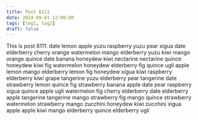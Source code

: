 ```yaml
---
title: Post 6111
date: 2024-09-01 12:00:00
tags: [tag1, tag2]
draft: false
---
```

This is post 6111.
date
lemon
apple
yuzu
raspberry
yuzu
pear
xigua
date
elderberry
cherry
orange
watermelon
mango
elderberry
yuzu
kiwi
mango
orange
quince
date
banana
honeydew
kiwi
nectarine
nectarine
quince
honeydew
kiwi
fig
watermelon
honeydew
elderberry
fig
quince
ugli
apple
lemon
mango
elderberry
lemon
fig
honeydew
xigua
kiwi
raspberry
elderberry
kiwi
grape
tangerine
yuzu
elderberry
pear
tangerine
date
strawberry
lemon
quince
fig
strawberry
banana
apple
date
pear
raspberry
xigua
quince
apple
ugli
watermelon
fig
cherry
elderberry
date
elderberry
apple
tangerine
tangerine
mango
strawberry
fig
mango
quince
strawberry
watermelon
strawberry
mango
zucchini
honeydew
kiwi
zucchini
xigua
apple
apple
kiwi
mango
elderberry
quince
elderberry
ugli
